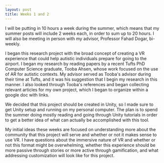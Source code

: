 ```yaml
---
layout: post
title: Weeks 1 and 2
---
```


I will be putting in 10 hours a week during the summer, which means that my summer posts will include 2 weeks each, in order to sum up to 20 hours. I will also be meeting in person with my advisor, Professor Fahad Dogar, bi-weekly.  

I began this research project with the broad concept of creating a VR experience that could help autistic individuals prepare for going to the airport. I began my research by reading papers by a recent Tufts PhD Computer Science graduate, Tooba Ahsen, whose work focused on the use of AR for autistic contexts. My advisor served as Tooba's advisor during their time at Tufts, and it was his suggestion that I begin my research in this manner.  I also looked through Tooba's references and began collecting relevant articles for my own project, which I began to organize within a google doc with links.

We decided that this project should be created in Unity, so I made sure to get Unity setup and running on my personal computer. The plan is to spend the summer doing mostly reading and going through Unity tutorials in order to get a better idea of what can actually be accomplished with this tool.

My initial ideas these weeks are focused on understanding more about the community that this project will serve and whether or not it makes sense to use VR.  I have questions about the immersive nature of VR and whether or not this format might be overwhelming, whether this experience should be more passive through stories or more active through gamification, and what addressing customization will look like for this project.
